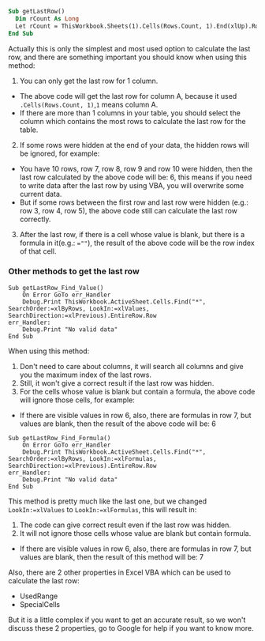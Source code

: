 ```vb
Sub getLastRow()
  Dim rCount As Long
  Let rCount = ThisWorkbook.Sheets(1).Cells(Rows.Count, 1).End(xlUp).Row
End Sub
```

Actually this is only the simplest and most used option to calculate the last row, and there are something important you should know when using this method:

1. You can only get the last row for 1 column.
  - The above code will get the last row for column A, because it used `.Cells(Rows.Count, 1)`,`1` means column A.
  - If there are more than 1 columns in your table, you should select the column which contains the most rows to calculate the last row for the table.
2. If some rows were hidden at the end of your data, the hidden rows will be ignored, for example:
  - You have 10 rows, row 7, row 8, row 9 and row 10 were hidden, then the last row calculated by the above code will be: 6, this means if you need to write data after the last row by using VBA, you will overwrite some current data.
  - But if some rows between the first row and last row were hidden (e.g.: row 3, row 4, row 5), the above code still can calculate the last row correctly.
3. After the last row, if there is a cell whose value is blank, but there is a formula in it(e.g.: `=""`), the result of the above code will be the row index of that cell.

### Other methods to get the last row
```
Sub getLastRow_Find_Value()
    On Error GoTo err_Handler
    Debug.Print ThisWorkbook.ActiveSheet.Cells.Find("*", SearchOrder:=xlByRows, LookIn:=xlValues, SearchDirection:=xlPrevious).EntireRow.Row
err_Handler:
    Debug.Print "No valid data"
End Sub
```
When using this method:

1. Don't need to care about columns, it will search all columns and give you the maximum index of the last rows.
2. Still, it won't give a correct result if the last row was hidden.
3. For the cells whose value is blank but contain a formula, the above code will ignore those cells, for example:
  - If there are visible values in row 6, also, there are formulas in row 7, but values are blank, then the result of the above code will be: 6
  
```
Sub getLastRow_Find_Formula()
    On Error GoTo err_Handler
    Debug.Print ThisWorkbook.ActiveSheet.Cells.Find("*", SearchOrder:=xlByRows, LookIn:=xlFormulas, SearchDirection:=xlPrevious).EntireRow.Row
err_Handler:
    Debug.Print "No valid data"
End Sub
```
This method is pretty much like the last one, but we changed `LookIn:=xlValues` to `LookIn:=xlFormulas`, this will result in:

1. The code can give correct result even if the last row was hidden.
2. It will not ignore those cells whose value are blank but contain formula.
  - If there are visible values in row 6, also, there are formulas in row 7, but values are blank, then the result of this method will be: 7
  
Also, there are 2 other properties in Excel VBA which can be used to calculate the last row:

  - UsedRange
  - SpecialCells
  
But it is a little complex if you want to get an accurate result, so we won't discuss these 2 properties, go to Google for help if you want to know more.
